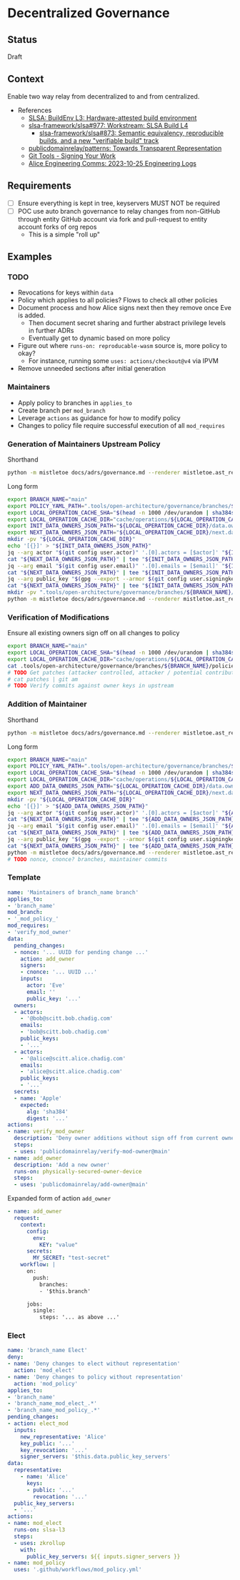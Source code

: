 # Decentralized Governance

## Status

Draft

## Context

Enable two way relay from decentralized to and from centralized.

- References
  - [SLSA: BuildEnv L3: Hardware-attested build environment](https://github.com/slsa-framework/slsa/blob/c9ea020c963df7941a29fdd21ea6303406ae7b34/docs/spec/draft/attested-build-env-levels.md)
  - [slsa-framework/slsa#977: Workstream: SLSA Build L4](https://github.com/slsa-framework/slsa/issues/977)
    - [slsa-framework/slsa#873: Semantic equivalency, reproducible builds, and a new "verifiable build" track](https://github.com/slsa-framework/slsa/issues/873)
  - [publicdomainrelay/patterns: Towards Transparent Representation](https://github.com/publicdomainrelay/patterns)
  - [Git Tools - Signing Your Work](https://git-scm.com/book/en/v2/Git-Tools-Signing-Your-Work)
  - [Alice Engineering Comms: 2023-10-25 Engineering Logs](https://github.com/dffml/dffml/blob/main/docs/discussions/alice_engineering_comms/0431/reply_0000.md)

## Requirements

- [ ] Ensure everything is kept in tree, keyservers MUST NOT be required
- [ ] POC use auto branch governance to relay changes from non-GitHub through entity GitHub account via fork and pull-request to entity account forks of org repos
  - This is a simple "roll up"

## Examples

### TODO

- Revocations for keys within `data`
- Policy which applies to all policies? Flows to check all other policies
- Document process and how Alice signs next then they remove once Eve is
  added.
  - Then document secret sharing and further abstract privilege levels in
    further ADRs
  - Eventually get to dynamic based on more policy
- Figure out where `runs-on: reproducable-wasm` source is, more policy to okay?
  - For instance, running some `uses: actions/checkout@v4` via IPVM
- Remove unneeded sections after initial generation

### Maintainers

- Apply policy to branches in `applies_to`
- Create branch per `mod_branch`
- Leverage `actions` as guidance for how to modify policy
- Changes to policy file require successful execution of all `mod_requires`

### Generation of Maintainers Upstream Policy

Shorthand

```bash
python -m mistletoe docs/adrs/governance.md --renderer mistletoe.ast_renderer.AstRenderer | jq -r --arg searchString "INIT_DATA_OWNERS_JSON_PATH" --arg excludeString "bash -xe" '.. | strings | select(contains($searchString) and (contains($excludeString) | not))' | bash -xe
```

Long form

```bash
export BRANCH_NAME="main"
export POLICY_YAML_PATH=".tools/open-architecture/governance/branches/${BRANCH_NAME}/policies/upstream.yml"
export LOCAL_OPERATION_CACHE_SHA="$(head -n 1000 /dev/urandom | sha384sum - | awk '{print $1}')"
export LOCAL_OPERATION_CACHE_DIR="cache/operations/${LOCAL_OPERATION_CACHE_SHA}"
export INIT_DATA_OWNERS_JSON_PATH="${LOCAL_OPERATION_CACHE_DIR}/data.owners.json"
export NEXT_DATA_OWNERS_JSON_PATH="${LOCAL_OPERATION_CACHE_DIR}/next.data.owners.json"
mkdir -pv "${LOCAL_OPERATION_CACHE_DIR}"
echo '[{}]' > "${INIT_DATA_OWNERS_JSON_PATH}"
jq --arg actor "$(git config user.actor)" '.[0].actors = [$actor]' "${INIT_DATA_OWNERS_JSON_PATH}" | tee "${NEXT_DATA_OWNERS_JSON_PATH}"
cat "${NEXT_DATA_OWNERS_JSON_PATH}" | tee "${INIT_DATA_OWNERS_JSON_PATH}" | jq
jq --arg email "$(git config user.email)" '.[0].emails = [$email]' "${INIT_DATA_OWNERS_JSON_PATH}" | tee "${NEXT_DATA_OWNERS_JSON_PATH}"
cat "${NEXT_DATA_OWNERS_JSON_PATH}" | tee "${INIT_DATA_OWNERS_JSON_PATH}" | jq
jq --arg public_key "$(gpg --export --armor $(git config user.signingkey))" '.[0].keys = [$public_key]' "${INIT_DATA_OWNERS_JSON_PATH}" | tee "${NEXT_DATA_OWNERS_JSON_PATH}"
cat "${NEXT_DATA_OWNERS_JSON_PATH}" | tee "${INIT_DATA_OWNERS_JSON_PATH}" | jq
mkdir -pv ".tools/open-architecture/governance/branches/${BRANCH_NAME}/policies"
python -m mistletoe docs/adrs/governance.md --renderer mistletoe.ast_renderer.AstRenderer | jq -r --arg searchString "Maintainers of branch_name branch" --arg excludeString "mistletoe" '.. | strings | select(contains($searchString) and (contains($excludeString) | not))' | yq --indent 2 --prettyPrint '.data.owners = load(strenv(INIT_DATA_OWNERS_JSON_PATH))' | tee "${POLICY_YAML_PATH}"
```

### Verification of Modifications

Ensure all existing owners sign off on all changes to policy

```bash
export BRANCH_NAME="main"
export LOCAL_OPERATION_CACHE_SHA="$(head -n 1000 /dev/urandom | sha384sum - | awk '{print $1}')"
export LOCAL_OPERATION_CACHE_DIR="cache/operations/${LOCAL_OPERATION_CACHE_SHA}"
cat .tools/open-architecture/governance/branches/${BRANCH_NAME}/policies/upstream.yml | yq '.data.owners[] | .keys[]' | gpg --import --homedir "${LOCAL_OPERATION_CACHE_DIR}"
# TODO Get patches (attacker controlled, attacker / potential contributor receives sign-offs via their federation pulling in new sign-off commits on their proposed branch from maintainers, this can be done via keys within hosted VCS or on device)
# cat patches | git am
# TODO Verify commits against owner keys in upstream
```

### Addition of Maintainer

Shorthand

```bash
python -m mistletoe docs/adrs/governance.md --renderer mistletoe.ast_renderer.AstRenderer | jq -r --arg searchString "ADD_DATA_OWNERS_JSON_PATH" --arg excludeString "bash -xe" '.. | strings | select(contains($searchString) and (contains($excludeString) | not))' | bash -xe
```

Long form

```bash
export BRANCH_NAME="main"
export POLICY_YAML_PATH=".tools/open-architecture/governance/branches/${BRANCH_NAME}/upstream.yml"
export LOCAL_OPERATION_CACHE_SHA="$(head -n 1000 /dev/urandom | sha384sum - | awk '{print $1}')"
export LOCAL_OPERATION_CACHE_DIR="cache/operations/${LOCAL_OPERATION_CACHE_SHA}"
export ADD_DATA_OWNERS_JSON_PATH="${LOCAL_OPERATION_CACHE_DIR}/data.owners.json"
export NEXT_DATA_OWNERS_JSON_PATH="${LOCAL_OPERATION_CACHE_DIR}/next.data.owners.json"
mkdir -pv "${LOCAL_OPERATION_CACHE_DIR}"
echo '[{}]' > "${ADD_DATA_OWNERS_JSON_PATH}"
jq --arg actor "$(git config user.actor)" '.[0].actors = [$actor]' "${ADD_DATA_OWNERS_JSON_PATH}" | tee "${NEXT_DATA_OWNERS_JSON_PATH}"
cat "${NEXT_DATA_OWNERS_JSON_PATH}" | tee "${ADD_DATA_OWNERS_JSON_PATH}" | jq
jq --arg email "$(git config user.email)" '.[0].emails = [$email]' "${ADD_DATA_OWNERS_JSON_PATH}" | tee "${NEXT_DATA_OWNERS_JSON_PATH}"
cat "${NEXT_DATA_OWNERS_JSON_PATH}" | tee "${ADD_DATA_OWNERS_JSON_PATH}" | jq
jq --arg public_key "$(gpg --export --armor $(git config user.signingkey))" '.[0].keys = [$public_key]' "${ADD_DATA_OWNERS_JSON_PATH}" | tee "${NEXT_DATA_OWNERS_JSON_PATH}"
cat "${NEXT_DATA_OWNERS_JSON_PATH}" | tee "${ADD_DATA_OWNERS_JSON_PATH}" | jq
python -m mistletoe docs/adrs/governance.md --renderer mistletoe.ast_renderer.AstRenderer | jq -r --arg searchString "Maintainers of branch_name branch" --arg excludeString "mistletoe" '.. | strings | select(contains($searchString) and (contains($excludeString) | not))' | yq -i --indent 2 --prettyPrint '.data.owners |= . + load(strenv(ADD_DATA_OWNERS_JSON_PATH))' "${POLICY_YAML_PATH}"
# TODO nonce, cnonce? branches, maintainer commits
```

### Template

```yaml
name: 'Maintainers of branch_name branch'
applies_to:
- 'branch_name'
mod_branch:
- '_mod_policy_'
mod_requires:
- 'verify_mod_owner'
data:
  pending_changes:
  - nonce: '... UUID for pending change ...'
    action: add_owner
    signers:
    - cnonce: '... UUID ...'
    inputs:
      actor: 'Eve'
      email: ''
      public_key: '...'
  owners:
  - actors:
    - '@bob@scitt.bob.chadig.com'
    emails:
    - 'bob@scitt.bob.chadig.com'
    public_keys:
    - '...'
  - actors:
    - '@alice@scitt.alice.chadig.com'
    emails:
    - 'alice@scitt.alice.chadig.com'
    public_keys:
    - '...'
  secrets:
  - name: 'Apple'
    expected:
      alg: 'sha384'
      digest: '...'
actions:
- name: verify_mod_owner
  description: 'Deny owner additions without sign off from current owners'
  steps:
  - uses: 'publicdomainrelay/verify-mod-owner@main'
- name: add_owner
  description: 'Add a new owner'
  runs-on: physically-secured-owner-device
  steps:
  - uses: 'publicdomainrelay/add-owner@main'
```

Expanded form of action `add_owner`

```yaml
- name: add_owner
  request:
    context:
      config:
        env:
          KEY: "value"
      secrets:
        MY_SECRET: "test-secret"
    workflow: |
      on:
        push:
          branches:
          - '$this.branch'

      jobs:
        single:
          steps: '... as above ...'
```

### Elect

```yaml
name: 'branch_name Elect'
deny:
- name: 'Deny changes to elect without representation'
  action: 'mod_elect'
- name: 'Deny changes to policy without representation'
  action: 'mod_policy'
applies_to:
- 'branch_name'
- 'branch_name_mod_elect_.*'
- 'branch_name_mod_policy_.*'
pending_changes:
- action: elect_mod
  inputs:
    new_representative: 'Alice'
    key_public: '...'
    key_revocation: '...'
    signer_servers: '$this.data.public_key_servers'
data:
  representative:
    - name: 'Alice'
      keys:
      - public: '...'
        revocation: '...'
  public_key_servers:
  - '...'
actions:
- name: mod_elect
  runs-on: slsa-l3
  steps:
  - uses: zkrollup
    with:
      public_key_servers: ${{ inputs.signer_servers }}
- name: mod_policy
  uses: '.github/workflows/mod_policy.yml'
```

